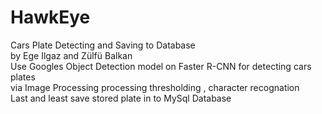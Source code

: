 # HawkEye
Cars Plate Detecting and Saving to Database                                                                                              
by Ege Ilgaz and Zülfü Balkan                                                                                                           
Use Googles Object Detection model on Faster R-CNN for detecting cars plates                                                              
via Image Processing processing thresholding , character recognation                                                                       
Last and least save stored plate in to MySql Database                                                                                       
